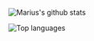 ![Marius's github stats](https://github-readme-stats.vercel.app/api?username=mmargowski&count_private=true&show_icons=true)

![Top languages](https://github-readme-stats.vercel.app/api/top-langs/?username=mmargowski&hide=DIGITAL%20COMMAND%20LANGUAGE&layout=compact&theme=vue&show_icons=true)

